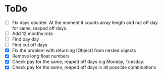 # ToDo

- [ ] Fix days counter. At the moment it counts array length and not off day for same, reaped off days.
- [ ] Add 12 months rota
- [ ] Find pay day
- [ ] Find cut off days
- [x] Fix the problem with returning [Object] from nested objects
- [x] Remove long float numbers
- [x] Check pay for the same, reaped off days e.g Monday, Tuesday.
- [x] Check pay for the same, reaped off days in all possible combinations
